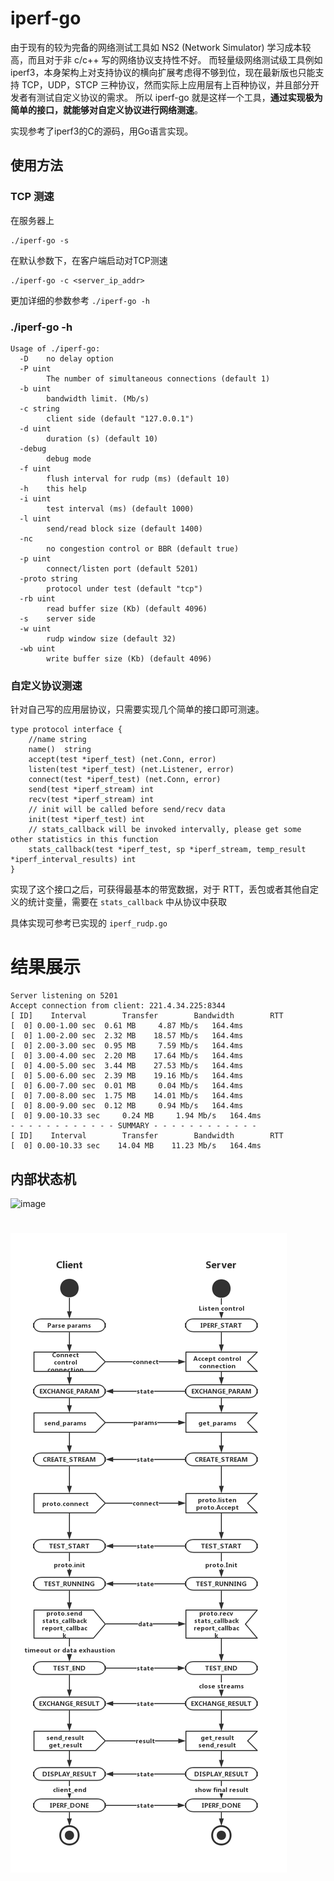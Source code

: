 
# iperf-go

由于现有的较为完备的网络测试工具如 NS2 (Network Simulator) 学习成本较高，而且对于非 c/c++ 写的网络协议支持性不好。 而轻量级网络测试级工具例如 iperf3，本身架构上对支持协议的横向扩展考虑得不够到位，现在最新版也只能支持 TCP，UDP，STCP 三种协议，然而实际上应用层有上百种协议，并且部分开发者有测试自定义协议的需求。 所以 iperf-go 就是这样一个工具，**通过实现极为简单的接口，就能够对自定义协议进行网络测速**。

实现参考了iperf3的C的源码，用Go语言实现。

## 使用方法

### TCP 测速

在服务器上

    ./iperf-go -s
    
在默认参数下，在客户端启动对TCP测速

    ./iperf-go -c <server_ip_addr>

更加详细的参数参考 `./iperf-go -h`
### ./iperf-go -h
    Usage of ./iperf-go:
      -D	no delay option
      -P uint
            The number of simultaneous connections (default 1)
      -b uint
            bandwidth limit. (Mb/s)
      -c string
            client side (default "127.0.0.1")
      -d uint
            duration (s) (default 10)
      -debug
            debug mode
      -f uint
            flush interval for rudp (ms) (default 10)
      -h	this help
      -i uint
            test interval (ms) (default 1000)
      -l uint
            send/read block size (default 1400)
      -nc
            no congestion control or BBR (default true)
      -p uint
            connect/listen port (default 5201)
      -proto string
            protocol under test (default "tcp")
      -rb uint
            read buffer size (Kb) (default 4096)
      -s	server side
      -w uint
            rudp window size (default 32)
      -wb uint
            write buffer size (Kb) (default 4096)

### 自定义协议测速

针对自己写的应用层协议，只需要实现几个简单的接口即可测速。

    type protocol interface {        
        //name string        
        name()  string        
        accept(test *iperf_test) (net.Conn, error)        
        listen(test *iperf_test) (net.Listener, error)        
        connect(test *iperf_test) (net.Conn, error)        
        send(test *iperf_stream) int        
        recv(test *iperf_stream) int        
        // init will be called before send/recv data
        init(test *iperf_test) int        
        // stats_callback will be invoked intervally, please get some other statistics in this function
        stats_callback(test *iperf_test, sp *iperf_stream, temp_result *iperf_interval_results) int
    }
    
实现了这个接口之后，可获得最基本的带宽数据，对于 RTT，丢包或者其他自定义的统计变量，需要在 `stats_callback` 中从协议中获取

具体实现可参考已实现的 `iperf_rudp.go`

# 结果展示

    Server listening on 5201
    Accept connection from client: 221.4.34.225:8344
    [ ID]    Interval        Transfer        Bandwidth        RTT
    [  0] 0.00-1.00 sec	 0.61 MB	 4.87 Mb/s	 164.4ms
    [  0] 1.00-2.00 sec	 2.32 MB	18.57 Mb/s	 164.4ms
    [  0] 2.00-3.00 sec	 0.95 MB	 7.59 Mb/s	 164.4ms
    [  0] 3.00-4.00 sec	 2.20 MB	17.64 Mb/s	 164.4ms
    [  0] 4.00-5.00 sec	 3.44 MB	27.53 Mb/s	 164.4ms
    [  0] 5.00-6.00 sec	 2.39 MB	19.16 Mb/s	 164.4ms
    [  0] 6.00-7.00 sec	 0.01 MB	 0.04 Mb/s	 164.4ms
    [  0] 7.00-8.00 sec	 1.75 MB	14.01 Mb/s	 164.4ms
    [  0] 8.00-9.00 sec	 0.12 MB	 0.94 Mb/s	 164.4ms
    [  0] 9.00-10.33 sec	 0.24 MB	 1.94 Mb/s	 164.4ms
    - - - - - - - - - - - - SUMMARY - - - - - - - - - - - -
    [ ID]    Interval        Transfer        Bandwidth        RTT
    [  0] 0.00-10.33 sec	14.04 MB	11.23 Mb/s	 164.4ms


## 内部状态机

![image](https://github.com/ZezhongWang/iperf-go/)
# <img src="stateMachine.png" alt="stateMachine"/> 
